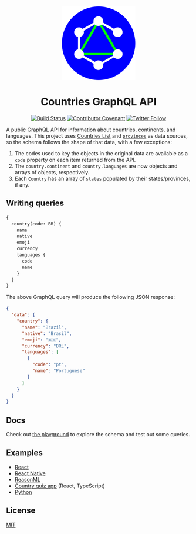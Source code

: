 <p align="center">
  <img src="./logo.png" alt="globe">
</p>

<h1 align="center">Countries GraphQL API</h1>

<div align="center">

[![Build Status](https://github.com/trevorblades/countries/workflows/Node%20CI/badge.svg)](https://github.com/trevorblades/countries/actions)
[![Contributor Covenant](https://img.shields.io/badge/Contributor%20Covenant-v2.0%20adopted-ff69b4.svg)](CODE_OF_CONDUCT.md)
[![Twitter Follow](https://img.shields.io/twitter/follow/trevorblades?style=social)](https://twitter.com/trevorblades)

</div>

A public GraphQL API for information about countries, continents, and languages. This project uses [Countries List](https://annexare.github.io/Countries/) and [`provinces`](https://github.com/substack/provinces) as data sources, so the schema follows the shape of that data, with a few exceptions:

1. The codes used to key the objects in the original data are available as a `code` property on each item returned from the API.
2. The `country.continent` and `country.languages` are now objects and arrays of objects, respectively.
3. Each `Country` has an array of `states` populated by their states/provinces, if any.

## Writing queries

```graphql
{
  country(code: BR) {
    name
    native
    emoji
    currency
    languages {
      code
      name
    }
  }
}
```

The above GraphQL query will produce the following JSON response:

```json
{
  "data": {
    "country": {
      "name": "Brazil",
      "native": "Brasil",
      "emoji": "🇧🇷",
      "currency": "BRL",
      "languages": [
        {
          "code": "pt",
          "name": "Portuguese"
        }
      ]
    }
  }
}
```

## Docs

Check out [the playground](https://countries.trevorblades.com) to explore the schema and test out some queries.

## Examples

- [React](./examples/react)
- [React Native](https://github.com/muhzi4u/country-directory-app)
- [ReasonML](https://medium.com/@idkjs/reasonml-and-graphql-without-graphql-part-1-192c2e9e349c)
- [Country quiz app](https://github.com/byrichardpowell/Country-Quiz) (React, TypeScript)
- [Python](./examples/python)

## License

[MIT](./LICENSE)
